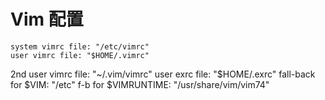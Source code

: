 # Vim 配置



```
system vimrc file: "/etc/vimrc"
user vimrc file: "$HOME/.vimrc"
```

 2nd user vimrc file: "~/.vim/vimrc"
      user exrc file: "$HOME/.exrc"
  fall-back for $VIM: "/etc"
 f-b for $VIMRUNTIME: "/usr/share/vim/vim74"